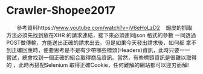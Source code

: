 # Crawler-Shopee2017
    
    參考資料https://www.youtube.com/watch?v=jV6eHoLzD2
    蝦皮的抓取方法必須先找到放在XHR 的請求連結，接下來必須連同json 格式的參數
    一同透過POST做傳輸，方能送出正確的請求出去。但是如果今天發出請求後，如何都
    拿不到正確回應時，便要思考是不是有少帶哪些標頭(Headers)資訊，此時只要一一
    嘗試，總會找到一個正確的組合取得商品資訊。當然，有些標頭資訊是很難以取得的
    ，此時再搭配Selenium 取得正確Cookie，任何難解的網站都可以迎刃而解!

